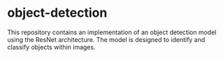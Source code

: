 # object-detection
This repository contains an implementation of an object detection model using the ResNet architecture. The model is designed to identify and classify objects within images.
